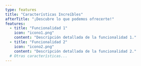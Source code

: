 ```yaml
---
type: features
title: "Características Increíbles"
afterTitle: "¡Descubre lo que podemos ofrecerte!"
features:
  - title: "Funcionalidad 1"
    icon: "icono1.png"
    content: "Descripción detallada de la funcionalidad 1."
  - title: "Funcionalidad 2"
    icon: "icono2.png"
    content: "Descripción detallada de la funcionalidad 2."
  # Otras características...
---
```

